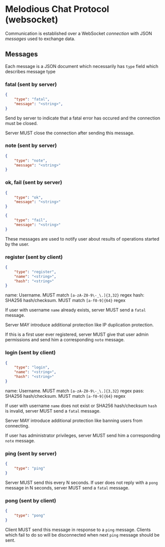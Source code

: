 # Melodious Chat Protocol (websocket)

Communication is established over a WebSocket _connection_ with JSON _messages_ used to exchange data.

## Messages

Each message is a JSON document which necessarily has `type` field which describes message type

### fatal (sent by server)

```json
{
    "type": "fatal",
    "message": "<string>",
}
```

Send by server to indicate that a fatal error has occured and the connection must be closed.

Server MUST close the connection after sending this message.

### note (sent by server)

```json
{
    "type": "note",
    "message": "<string>"
}
```

### ok, fail (sent by server)

```json
{
    "type": "ok",
    "message": "<string>"
}
```

```json
{
    "type": "fail",
    "message": "<string>"
}
```

These messages are used to notify user about results of operations started by the user.

### register (sent by client)

```json
{
    "type": "register",
    "name": "<string>",
    "hash": "<string>"
}
```

name: Username. MUST match `[a-zA-Z0-9\-_\.]{3,32}` regex
hash: SHA256 hash/checksum. MUST match `[a-f0-9]{64}` regex

If user with username `name` already exists, server MUST send a `fatal` message.

Server MAY introduce additional protection like IP duplication protection.

If this is a first user ever registered, server MUST give that user admin permissions and send him a corresponding `note` message.

### login (sent by client)

```json
{
    "type": "login",
    "name": "<string>",
    "hash": "<string>"
}
```

name: Username. MUST match `[a-zA-Z0-9\-_\.]{3,32}` regex
pass: SHA256 hash/checksum. MUST match `[a-f0-9]{64}` regex

If user with username `name` does not exist or SHA256 hash/checksum `hash` is invalid, server MUST send a `fatal` message.

Server MAY introduce additional protection like banning users from connecting.

If user has administrator privileges, server MUST send him a corresponding `note` message.

### ping (sent by server)

```json
{
    "type": "ping"
}
```

Server MUST send this every N seconds. If user does not reply with a `pong` message in N seconds, server MUST send a `fatal` message.

### pong (sent by client)

```json
{
    "type": "pong"
}
```

Client MUST send this message in response to a `ping` message. Clients which fail to do so will be disconnected when next `ping` message should be sent.